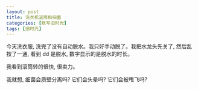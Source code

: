 ```yaml
---
layout: post
title: 洗衣机滚筒和细菌
categories: [默写旧时光]
tags: [旧时光]
---
```


今天洗衣服, 洗完了没有自动脱水。我只好手动脱了。我把水龙头先关了, 然后乱按了一通, 看到 dd 是脱水, 数字显示的是脱水的时长。

我看到滚筒转的很快, 很卖力。

我就想, 细菌会质壁分离吗? 它们会头晕吗? 它们会被甩飞吗?